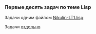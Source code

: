 ### Первые десять задач по теме Lisp

Задачи одним файлом [Nikulin-LT1.lisp](Nikulin-LT2.lisp)

Задачи [отдельно](/tasks)
